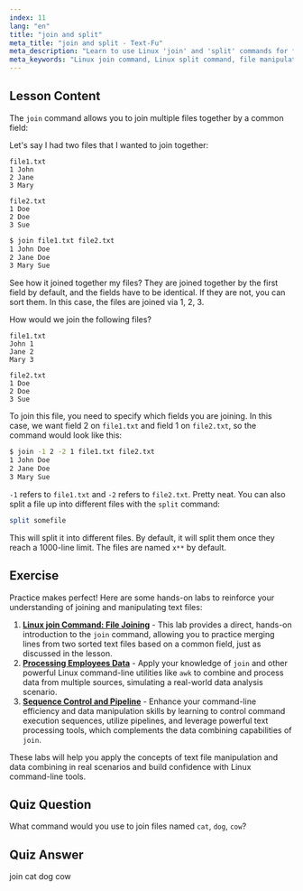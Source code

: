 ```yaml
---
index: 11
lang: "en"
title: "join and split"
meta_title: "join and split - Text-Fu"
meta_description: "Learn to use Linux 'join' and 'split' commands for file manipulation. Understand how to combine files by common fields and split large files efficiently. Get practical examples and tips."
meta_keywords: "Linux join command, Linux split command, file manipulation, Linux tutorial, command line, beginner Linux, Linux guide"
---
```


## Lesson Content

The `join` command allows you to join multiple files together by a common field:

Let's say I had two files that I wanted to join together:

```plaintext
file1.txt
1 John
2 Jane
3 Mary

file2.txt
1 Doe
2 Doe
3 Sue
```

```bash
$ join file1.txt file2.txt
1 John Doe
2 Jane Doe
3 Mary Sue
```

See how it joined together my files? They are joined together by the first field by default, and the fields have to be identical. If they are not, you can sort them. In this case, the files are joined via 1, 2, 3.

How would we join the following files?

```plaintext
file1.txt
John 1
Jane 2
Mary 3

file2.txt
1 Doe
2 Doe
3 Sue
```

To join this file, you need to specify which fields you are joining. In this case, we want field 2 on `file1.txt` and field 1 on `file2.txt`, so the command would look like this:

```bash
$ join -1 2 -2 1 file1.txt file2.txt
1 John Doe
2 Jane Doe
3 Mary Sue
```

`-1` refers to `file1.txt` and `-2` refers to `file2.txt`. Pretty neat. You can also split a file up into different files with the `split` command:

```bash
split somefile
```

This will split it into different files. By default, it will split them once they reach a 1000-line limit. The files are named `x**` by default.

## Exercise

Practice makes perfect! Here are some hands-on labs to reinforce your understanding of joining and manipulating text files:

1. **[Linux join Command: File Joining](https://labex.io/labs/linux-linux-join-command-file-joining-219193)** - This lab provides a direct, hands-on introduction to the `join` command, allowing you to practice merging lines from two sorted text files based on a common field, just as discussed in the lesson.
2. **[Processing Employees Data](https://labex.io/labs/linux-processing-employees-data-388132)** - Apply your knowledge of `join` and other powerful Linux command-line utilities like `awk` to combine and process data from multiple sources, simulating a real-world data analysis scenario.
3. **[Sequence Control and Pipeline](https://labex.io/labs/linux-sequence-control-and-pipeline-17994)** - Enhance your command-line efficiency and data manipulation skills by learning to control command execution sequences, utilize pipelines, and leverage powerful text processing tools, which complements the data combining capabilities of `join`.

These labs will help you apply the concepts of text file manipulation and data combining in real scenarios and build confidence with Linux command-line tools.

## Quiz Question

What command would you use to join files named `cat`, `dog`, `cow`?

## Quiz Answer

join cat dog cow
